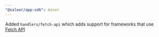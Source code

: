 ```yaml
---
"@saleor/app-sdk": minor
---
```


Added `handlers/fetch-api` which adds support for frameworks that use [Fetch API](https://developer.mozilla.org/en-US/docs/Web/API/Fetch_API)
